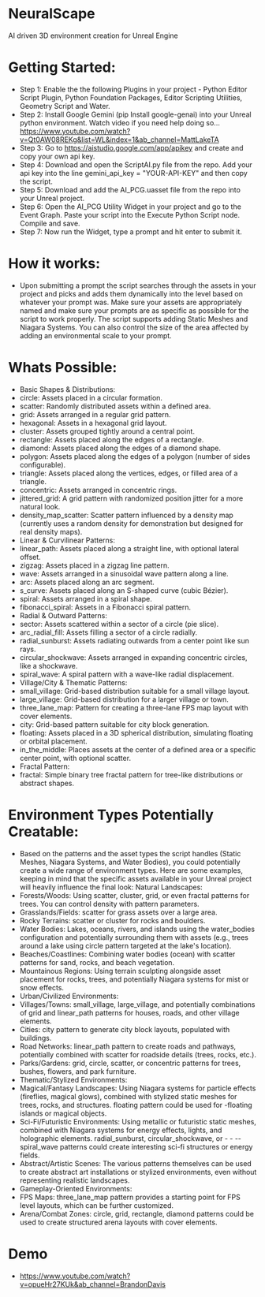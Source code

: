 # NeuralScape
AI driven 3D environment creation for Unreal Engine
# Getting Started:
- Step 1: Enable the the following Plugins in your project - Python Editor Script Plugin, Python Foundation Packages, Editor Scripting Utilities, Geometry Script and Water.
- Step 2: Install Google Gemini (pip Install google-genai) into your Unreal python environment. Watch video if you need help doing so... https://www.youtube.com/watch?v=Qt0AW08REKg&list=WL&index=1&ab_channel=MattLakeTA
- Step 3: Go to https://aistudio.google.com/app/apikey and create and copy your own api key.
- Step 4: Download and open the ScriptAI.py file from the repo. Add your api key into the line gemini_api_key = "YOUR-API-KEY" and then copy the script.
- Step 5: Download and add the AI_PCG.uasset file from the repo into your Unreal project.
- Step 6: Open the AI_PCG Utility Widget in your project and go to the Event Graph. Paste your script into the Execute Python Script node. Compile and save.
- Step 7: Now run the Widget, type a prompt and hit enter to submit it.
# How it works:
- Upon submitting a prompt the script searches through the assets in your project and picks and adds them dynamically into the level based on whatever your prompt was. Make sure your assets are appropriately named and make sure your prompts are as specific as possible for the script to work properly. The script supports adding Static Meshes and Niagara Systems. You can also control the size of the area affected by adding an environmental scale to your prompt.
# Whats Possible:
- Basic Shapes & Distributions:
- circle: Assets placed in a circular formation.
- scatter: Randomly distributed assets within a defined area.
- grid: Assets arranged in a regular grid pattern.
- hexagonal: Assets in a hexagonal grid layout.
- cluster: Assets grouped tightly around a central point.
- rectangle: Assets placed along the edges of a rectangle.
- diamond: Assets placed along the edges of a diamond shape.
- polygon: Assets placed along the edges of a polygon (number of sides configurable).
- triangle: Assets placed along the vertices, edges, or filled area of a triangle.
- concentric: Assets arranged in concentric rings.
- jittered_grid: A grid pattern with randomized position jitter for a more natural look.
- density_map_scatter: Scatter pattern influenced by a density map (currently uses a random density for demonstration but designed for real density maps).
- Linear & Curvilinear Patterns:
- linear_path: Assets placed along a straight line, with optional lateral offset.
- zigzag: Assets placed in a zigzag line pattern.
- wave: Assets arranged in a sinusoidal wave pattern along a line.
- arc: Assets placed along an arc segment.
- s_curve: Assets placed along an S-shaped curve (cubic Bézier).
- spiral: Assets arranged in a spiral shape.
- fibonacci_spiral: Assets in a Fibonacci spiral pattern.
- Radial & Outward Patterns:
- sector: Assets scattered within a sector of a circle (pie slice).
- arc_radial_fill: Assets filling a sector of a circle radially.
- radial_sunburst: Assets radiating outwards from a center point like sun rays.
- circular_shockwave: Assets arranged in expanding concentric circles, like a shockwave.
- spiral_wave: A spiral pattern with a wave-like radial displacement.
- Village/City & Thematic Patterns:
- small_village: Grid-based distribution suitable for a small village layout.
- large_village: Grid-based distribution for a larger village or town.
- three_lane_map: Pattern for creating a three-lane FPS map layout with cover elements.
- city: Grid-based pattern suitable for city block generation.
- floating: Assets placed in a 3D spherical distribution, simulating floating or orbital placement.
- in_the_middle: Places assets at the center of a defined area or a specific center point, with optional scatter.
- Fractal Pattern:
- fractal: Simple binary tree fractal pattern for tree-like distributions or abstract shapes.

# Environment Types Potentially Creatable:
- Based on the patterns and the asset types the script handles (Static Meshes, Niagara Systems, and Water Bodies), you could potentially create a wide range of environment types. Here are some examples, keeping in mind that the specific assets available in your Unreal project will heavily influence the final look:
Natural Landscapes:
- Forests/Woods: Using scatter, cluster, grid, or even fractal patterns for trees. You can control density with pattern parameters.
- Grasslands/Fields: scatter for grass assets over a large area.
- Rocky Terrains: scatter or cluster for rocks and boulders.
- Water Bodies: Lakes, oceans, rivers, and islands using the water_bodies configuration and potentially surrounding them with assets (e.g., trees around a lake using circle pattern targeted at the lake's location).
- Beaches/Coastlines: Combining water bodies (ocean) with scatter patterns for sand, rocks, and beach vegetation.
- Mountainous Regions: Using terrain sculpting alongside asset placement for rocks, trees, and potentially Niagara systems for mist or snow effects.
- Urban/Civilized Environments:
- Villages/Towns: small_village, large_village, and potentially combinations of grid and linear_path patterns for houses, roads, and other village elements.
- Cities: city pattern to generate city block layouts, populated with buildings.
- Road Networks: linear_path pattern to create roads and pathways, potentially combined with scatter for roadside details (trees, rocks, etc.).
- Parks/Gardens: grid, circle, scatter, or concentric patterns for trees, bushes, flowers, and park furniture.
- Thematic/Stylized Environments:
- Magical/Fantasy Landscapes: Using Niagara systems for particle effects (fireflies, magical glows), combined with stylized static meshes for trees, rocks, and structures. floating pattern could be used for -floating islands or magical objects.
- Sci-Fi/Futuristic Environments: Using metallic or futuristic static meshes, combined with Niagara systems for energy effects, lights, and holographic elements. radial_sunburst, circular_shockwave, or - - --spiral_wave patterns could create interesting sci-fi structures or energy fields.
- Abstract/Artistic Scenes: The various patterns themselves can be used to create abstract art installations or stylized environments, even without representing realistic landscapes.
- Gameplay-Oriented Environments:
- FPS Maps: three_lane_map pattern provides a starting point for FPS level layouts, which can be further customized.
- Arena/Combat Zones: circle, grid, rectangle, diamond patterns could be used to create structured arena layouts with cover elements.
# Demo
- https://www.youtube.com/watch?v=opueHr27KUk&ab_channel=BrandonDavis
